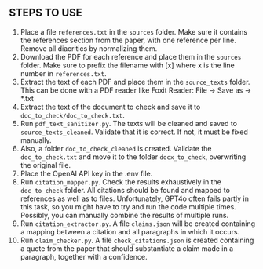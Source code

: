 ## STEPS TO USE

1. Place a file `references.txt` in the `sources` folder. Make sure it contains the references section from the paper, with one reference per line. Remove all diacritics by normalizing them.
2. Download the PDF for each reference and place them in the `sources` folder. Make sure to prefix the filename with [x] where x is the line number in `references.txt`.
3. Extract the text of each PDF and place them in the `source_texts` folder. This can be done with a PDF reader like Foxit Reader: File -> Save as -> *.txt
4. Extract the text of the document to check and save it to `doc_to_check/doc_to_check.txt`.
5. Run `pdf_text_sanitizer.py`. The texts will be cleaned and saved to `source_texts_cleaned`. Validate that it is correct. If not, it must be fixed manually.
6. Also, a folder `doc_to_check_cleaned` is created. Validate the `doc_to_check.txt` and move it to the folder `docx_to_check`, overwriting the original file.
5. Place the OpenAI API key in the .env file.
6. Run `citation_mapper.py`. Check the results exhaustively in the `doc_to_check` folder. All citations should be found and mapped to references as well as to files. Unfortunately, GPT4o often fails partly in this task, so you might have to try and run the code multiple times. Possibly, you can manually combine the results of multiple runs.
7. Run `citation_extractor.py`. A file `claims.json` will be created containing a mapping between a citation and all paragraphs in which it occurs.
8. Run `claim_checker.py`. A file `check_citations.json` is created containing a quote from the paper that should substantiate a claim made in a paragraph, together with a confidence.